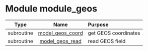 # Module module_geos

| Type | Name | Purpose |
| :--: | :--: | :---------- |
| subroutine | [model_geos_coord](https://github.com/benjaminmenetrier/bump/tree/master/src/module_geos.F90#L27) | get GEOS coordinates |
| subroutine | [model_geos_read](https://github.com/benjaminmenetrier/bump/tree/master/src/module_geos.F90#L129) | read GEOS field |
